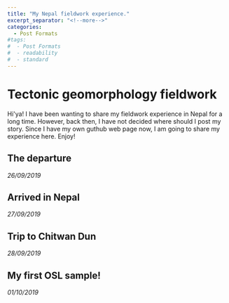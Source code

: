 ```yaml
---
title: "My Nepal fieldwork experience."
excerpt_separator: "<!--more-->"
categories:
  - Post Formats
#tags:
#  - Post Formats
#  - readability
#  - standard
---
```

# Tectonic geomorphology fieldwork
Hi'ya! I have been wanting to share my fieldwork experience in Nepal for a long time. However, back then, I have not decided where should I post my story. Since I have my own guthub web page now, I am going to share my experience here. Enjoy!

## The departure
_26/09/2019_

## Arrived in Nepal
_27/09/2019_

## Trip to Chitwan Dun
_28/09/2019_

## My first OSL sample!
_01/10/2019_

